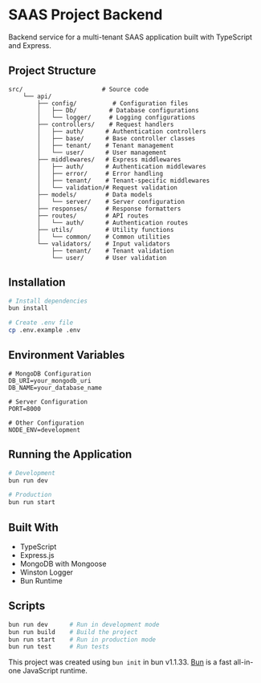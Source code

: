 # SAAS Project Backend

Backend service for a multi-tenant SAAS application built with TypeScript and Express.

## Project Structure
```
src/                      # Source code
    └── api/
        ├── config/          # Configuration files
        │   ├── Db/         # Database configurations
        │   └── logger/     # Logging configurations
        ├── controllers/    # Request handlers
        │   ├── auth/      # Authentication controllers
        │   ├── base/      # Base controller classes
        │   ├── tenant/    # Tenant management
        │   └── user/      # User management
        ├── middlewares/   # Express middlewares
        │   ├── auth/      # Authentication middlewares
        │   ├── error/     # Error handling
        │   ├── tenant/    # Tenant-specific middlewares
        │   └── validation/# Request validation
        ├── models/        # Data models
        │   └── server/    # Server configuration
        ├── responses/     # Response formatters
        ├── routes/        # API routes
        │   └── auth/      # Authentication routes
        ├── utils/         # Utility functions
        │   └── common/    # Common utilities
        └── validators/    # Input validators
            ├── tenant/    # Tenant validation
            └── user/      # User validation
```

## Installation

```bash
# Install dependencies
bun install

# Create .env file
cp .env.example .env
```

## Environment Variables

```env
# MongoDB Configuration
DB_URI=your_mongodb_uri
DB_NAME=your_database_name

# Server Configuration
PORT=8000

# Other Configuration
NODE_ENV=development
```

## Running the Application

```bash
# Development
bun run dev

# Production
bun run start
```

## Built With

- TypeScript
- Express.js
- MongoDB with Mongoose
- Winston Logger
- Bun Runtime

## Scripts

```bash
bun run dev      # Run in development mode
bun run build    # Build the project
bun run start    # Run in production mode
bun run test     # Run tests
```

This project was created using `bun init` in bun v1.1.33. [Bun](https://bun.sh) is a fast all-in-one JavaScript runtime.
